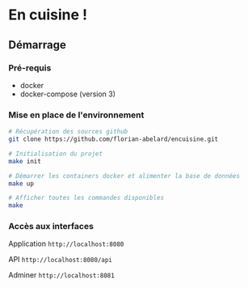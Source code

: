 # En cuisine !

## Démarrage

### Pré-requis

* docker
* docker-compose (version 3)

### Mise en place de l'environnement

```bash
# Récupération des sources github
git clone https://github.com/florian-abelard/encuisine.git

# Initialisation du projet
make init

# Démarrer les containers docker et alimenter la base de données 
make up

# Afficher toutes les commandes disponibles
make
```

### Accès aux interfaces

Application `http://localhost:8080`

API `http://localhost:8080/api`

Adminer `http://localhost:8081`
